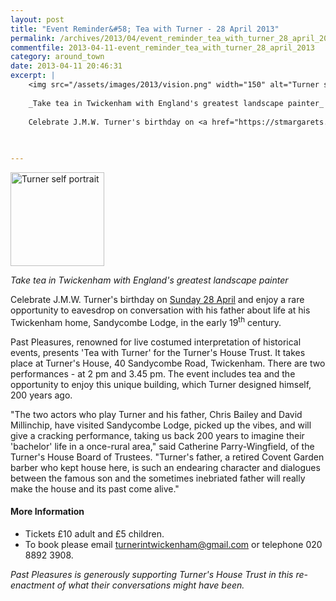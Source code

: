```yaml
---
layout: post
title: "Event Reminder&#58; Tea with Turner - 28 April 2013"
permalink: /archives/2013/04/event_reminder_tea_with_turner_28_april_2013.html
commentfile: 2013-04-11-event_reminder_tea_with_turner_28_april_2013
category: around_town
date: 2013-04-11 20:46:31
excerpt: |
    <img src="/assets/images/2013/vision.png" width="150" alt="Turner self portrait"  class="photo right" />
    
    _Take tea in Twickenham with England's greatest landscape painter_
    
    Celebrate J.M.W. Turner's birthday on <a href="https://stmargarets.london/event/play/200705143872">Sunday 28 April</a> and enjoy a rare opportunity to eavesdrop on conversation with his father about life at his Twickenham home, Sandycombe Lodge, in the early 19<sup>th</sup> century.
    
    

---
```


<img src="/assets/images/2013/vision.png" width="150" alt="Turner self portrait"  class="photo right" />

*Take tea in Twickenham with England's greatest landscape painter*

Celebrate J.M.W. Turner's birthday on [Sunday 28 April](https://stmargarets.london/event/play/200705143872) and enjoy a rare opportunity to eavesdrop on conversation with his father about life at his Twickenham home, Sandycombe Lodge, in the early 19<sup>th</sup> century.

Past Pleasures, renowned for live costumed interpretation of historical events, presents 'Tea with Turner' for the Turner's House Trust. It takes place at Turner's House, 40 Sandycombe Road, Twickenham. There are two performances - at 2 pm and 3.45 pm. The event includes tea and the opportunity to enjoy this unique building, which Turner designed himself, 200 years ago.

"The two actors who play Turner and his father, Chris Bailey and David Millinchip, have visited Sandycombe Lodge, picked up the vibes, and will give a cracking performance, taking us back 200 years to imagine their 'bachelor' life in a once-rural area," said Catherine Parry-Wingfield, of the Turner's House Board of Trustees. "Turner's father, a retired Covent Garden barber who kept house here, is such an endearing character and dialogues between the famous son and the sometimes inebriated father will really make the house and its past come alive."

#### More Information

-   Tickets £10 adult and £5 children.
-   To book please email <turnerintwickenham@gmail.com> or telephone 020 8892 3908.

*Past Pleasures is generously supporting Turner's House Trust in this re-enactment of what their conversations might have been.*
